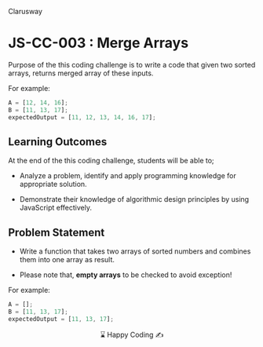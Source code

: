 <p>Clarusway<img align="right"
  src="https://secure.meetupstatic.com/photos/event/3/1/b/9/600_488352729.jpeg"  width="15px"></p>

# JS-CC-003 : Merge Arrays

Purpose of the this coding challenge is to write a code that given two sorted arrays, returns merged array of these inputs.

For example:

```javascript
A = [12, 14, 16]; 
B = [11, 13, 17];
expectedOutput = [11, 12, 13, 14, 16, 17];
```

## Learning Outcomes

At the end of the this coding challenge, students will be able to;

- Analyze a problem, identify and apply programming knowledge for appropriate solution.

- Demonstrate their knowledge of algorithmic design principles by using JavaScript effectively.

## Problem Statement

- Write a function that takes two arrays of sorted numbers and combines them into one array as result.

- Please note that, **empty arrays** to be checked to avoid exception!

For example:

```javascript
A = []; 
B = [11, 13, 17];
expectedOutput = [11, 13, 17];
```

<center> ⌛ Happy Coding  ✍ </center>
